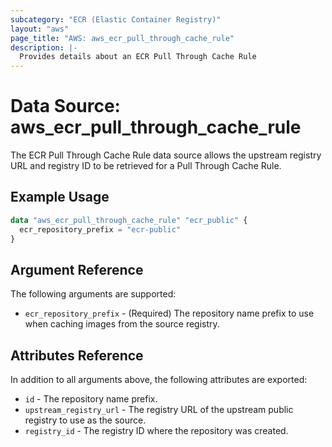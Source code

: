 ```yaml
---
subcategory: "ECR (Elastic Container Registry)"
layout: "aws"
page_title: "AWS: aws_ecr_pull_through_cache_rule"
description: |-
  Provides details about an ECR Pull Through Cache Rule
---
```


# Data Source: aws_ecr_pull_through_cache_rule

The ECR Pull Through Cache Rule data source allows the upstream registry URL and registry ID to be retrieved for a Pull Through Cache Rule.

## Example Usage

```terraform
data "aws_ecr_pull_through_cache_rule" "ecr_public" {
  ecr_repository_prefix = "ecr-public"
}
```

## Argument Reference

The following arguments are supported:

- `ecr_repository_prefix` - (Required) The repository name prefix to use when caching images from the source registry.

## Attributes Reference

In addition to all arguments above, the following attributes are exported:

- `id` - The repository name prefix.
- `upstream_registry_url` - The registry URL of the upstream public registry to use as the source.
- `registry_id` - The registry ID where the repository was created.

